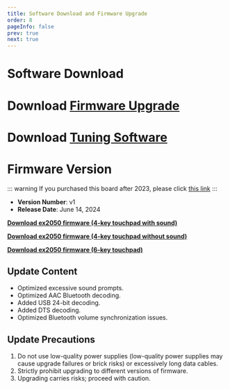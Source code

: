 ```yaml
---
title: Software Download and Firmware Upgrade
order: 8
pageInfo: false
prev: true
next: true
---
```


# Software Download

# Download [Firmware Upgrade](https://likeyou156156.online:9000/lky/tools/MV_Assisant_Tools_2021_V3.0.9T(2023.05.29).exe)
# Download [Tuning Software](https://likeyou156156.online:9000/lky/tools/ACPWorkbench_24bit.exe)

# Firmware Version
::: warning
If you purchased this board after 2023, please click [this link](/firmware/)
:::

- **Version Number**: v1
- **Release Date**: June 14, 2024

**[Download ex2050 firmware (4-key touchpad with sound)](https://likeyou156156.online:9000/lky/EX/EX2050/bin/2050S.mva)**

**[Download ex2050 firmware (4-key touchpad without sound)](https://likeyou156156.online:9000/lky/EX/EX2050/bin/2050S无提示音.mva)**

**[Download ex2050 firmware (6-key touchpad)](https://likeyou156156.online:9000/lky/EX/EX2050/bin/EX202-2050.mva)**

## Update Content
- Optimized excessive sound prompts.
- Optimized AAC Bluetooth decoding.
- Added USB 24-bit decoding.
- Added DTS decoding.
- Optimized Bluetooth volume synchronization issues.

## Update Precautions
1. Do not use low-quality power supplies (low-quality power supplies may cause upgrade failures or brick risks) or excessively long data cables.
2. Strictly prohibit upgrading to different versions of firmware.
3. Upgrading carries risks; proceed with caution.
